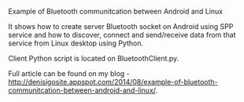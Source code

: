 Example of Bluetooth communitcation between Android and Linux

It shows how to create server Bluetooth socket on Android using SPP service and how to discover, 
connect and send/receive data from that service from Linux desktop using Python.

Client Python script is located on BluetoothClient.py.

Full article can be found on my blog - http://denisigosite.appspot.com/2014/08/example-of-bluetooth-communitcation-between-android-and-linux/.